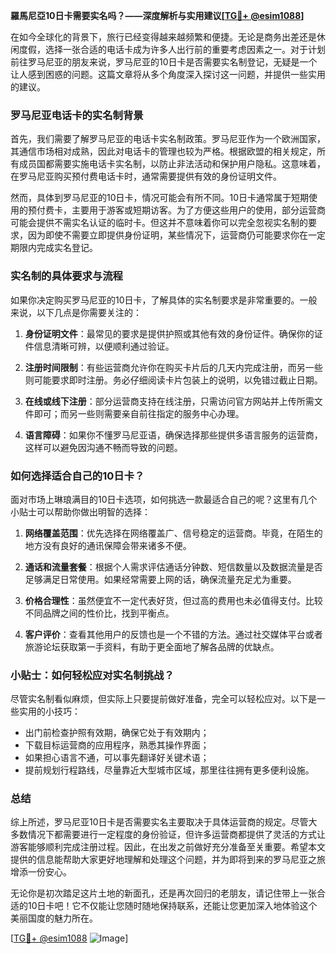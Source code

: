 **羅馬尼亞10日卡需要实名吗？——深度解析与实用建议[[TG💪+ @esim1088](https://t.me/s/esim1088)]**

在如今全球化的背景下，旅行已经变得越来越频繁和便捷。无论是商务出差还是休闲度假，选择一张合适的电话卡成为许多人出行前的重要考虑因素之一。对于计划前往罗马尼亚的朋友来说，罗马尼亚的10日卡是否需要实名制登记，无疑是一个让人感到困惑的问题。这篇文章将从多个角度深入探讨这一问题，并提供一些实用的建议。

### 罗马尼亚电话卡的实名制背景

首先，我们需要了解罗马尼亚的电话卡实名制政策。罗马尼亚作为一个欧洲国家，其通信市场相对成熟，因此对电话卡的管理也较为严格。根据欧盟的相关规定，所有成员国都需要实施电话卡实名制，以防止非法活动和保护用户隐私。这意味着，在罗马尼亚购买预付费电话卡时，通常需要提供有效的身份证明文件。

然而，具体到罗马尼亚的10日卡，情况可能会有所不同。10日卡通常属于短期使用的预付费卡，主要用于游客或短期访客。为了方便这些用户的使用，部分运营商可能会提供不需实名认证的临时卡。但这并不意味着你可以完全忽视实名制的要求，因为即使不需要立即提供身份证明，某些情况下，运营商仍可能要求你在一定期限内完成实名登记。

### 实名制的具体要求与流程

如果你决定购买罗马尼亚的10日卡，了解具体的实名制要求是非常重要的。一般来说，以下几点是你需要关注的：

1. **身份证明文件**：最常见的要求是提供护照或其他有效的身份证件。确保你的证件信息清晰可辨，以便顺利通过验证。
   
2. **注册时间限制**：有些运营商允许你在购买卡片后的几天内完成注册，而另一些则可能要求即时注册。务必仔细阅读卡片包装上的说明，以免错过截止日期。

3. **在线或线下注册**：部分运营商支持在线注册，只需访问官方网站并上传所需文件即可；而另一些则需要亲自前往指定的服务中心办理。

4. **语言障碍**：如果你不懂罗马尼亚语，确保选择那些提供多语言服务的运营商，这样可以避免因沟通不畅而导致的问题。

### 如何选择适合自己的10日卡？

面对市场上琳琅满目的10日卡选项，如何挑选一款最适合自己的呢？这里有几个小贴士可以帮助你做出明智的选择：

1. **网络覆盖范围**：优先选择在网络覆盖广、信号稳定的运营商。毕竟，在陌生的地方没有良好的通讯保障会带来诸多不便。

2. **通话和流量套餐**：根据个人需求评估通话分钟数、短信数量以及数据流量是否足够满足日常使用。如果经常需要上网的话，确保流量充足尤为重要。

3. **价格合理性**：虽然便宜不一定代表好货，但过高的费用也未必值得支付。比较不同品牌之间的性价比，找到平衡点。

4. **客户评价**：查看其他用户的反馈也是一个不错的方法。通过社交媒体平台或者旅游论坛获取第一手资料，有助于更全面地了解各品牌的优缺点。

### 小贴士：如何轻松应对实名制挑战？

尽管实名制看似麻烦，但实际上只要提前做好准备，完全可以轻松应对。以下是一些实用的小技巧：

- 出门前检查护照有效期，确保它处于有效期内；
- 下载目标运营商的应用程序，熟悉其操作界面；
- 如果担心语言不通，可以事先翻译好关键术语；
- 提前规划行程路线，尽量靠近大型城市区域，那里往往拥有更多便利设施。

### 总结

综上所述，罗马尼亚10日卡是否需要实名主要取决于具体运营商的规定。尽管大多数情况下都需要进行一定程度的身份验证，但许多运营商都提供了灵活的方式让游客能够顺利完成注册过程。因此，在出发之前做好充分准备至关重要。希望本文提供的信息能帮助大家更好地理解和处理这个问题，并为即将到来的罗马尼亚之旅增添一份安心。

无论你是初次踏足这片土地的新面孔，还是再次回归的老朋友，请记住带上一张合适的10日卡吧！它不仅能让您随时随地保持联系，还能让您更加深入地体验这个美丽国度的魅力所在。

[[TG💪+ @esim1088](https://t.me/s/esim1088) ![Image](https://i.postimg.cc/4NQfJmqS/Snipaste-2025-05-13-00-14-12.png)]